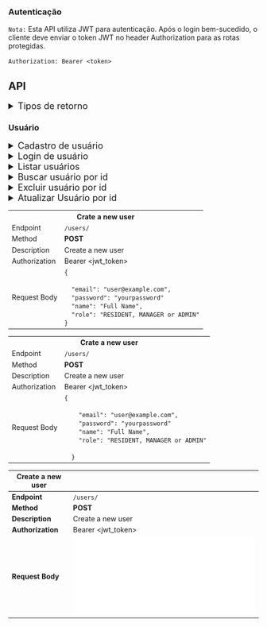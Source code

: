 ### Autenticação

`Nota:` Esta API utiliza JWT para autenticação. Após o login bem-sucedido, o cliente deve enviar o token JWT no header Authorization para as rotas protegidas.

```http
Authorization: Bearer <token>
```

## API

<details>
<summary style="font-size:18px">Tipos de retorno</summary>

**Erro**:

```json
{
  "error": "<message>"
}
```

**Sucesso**:

```json
{
  "success": "<message>"
}
```

**Informativo**:

```json
{
  "info": "<message>"
}
```

</details>

### Usuário

<details>
<summary style="font-size:18px">Cadastro de usuário</summary>

**Endpoint**: `/users/signup`  
**Método**: `POST`  
**Descrição**: Cria um novo usuário.

**Corpo da Requisição**:

```json
{
  "email": "user@example.com",
  "password": "yourpassword",
  "name": "Full Name",
  "role": "RESIDENT, MANAGER or ADMIN"
}
```

**Respostas**:

**201**: Usuário criado com sucesso.

```json
{
  "success": "Conta criada com sucesso!",
  "user": {
    "id": 1,
    "email": "user@example.com",
    "name": "User Name",
    "role": "RESIDENT, MANAGER or ADMIN"
  }
}
```

**400**: Validação ou erro de duplicidade de e-mail.

```json
{
  "error": "Já existe um usuário com este email."
}
```

</details>

<details>
<summary style="font-size:18px">Login de usuário</summary>

**Endpoint**: `/users/signin`  
**Método**: `POST`  
**Descrição**: Autentica um usuário com e-mail e senha, retornando um token JWT.

**Corpo da Requisição**:

```json
{
  "email": "user@example.com",
  "password": "yourpassword"
}
```

**Respostas**:

**202**: Login efetuado com sucesso.

```json
{
  "success": "Login efetuado com sucesso!",
  "token": "jwt_token"
}
```

**404**: E-mail ou senha inválidos.

```json
{
  "error": "E-mail ou senha inválidos! Tente novamente."
}
```

</details>

<details>
<summary style="font-size:18px">
Listar usuários
</summary>

**Endpoint**: `/users/`  
**Search Query**: `?q=<name,email,role>`  
**Método**: `GET`  
**Autorização**: `Bearer Token`.  
**Descrição**: Retorna uma lista de todos os usuários.

**Corpo da Requisição**:

Nenhuma Corpo da Requisição específica necessária.

**Respostas**:

**200**: Lista de usuários.

```json
[
  {
    "id": 1,
    "email": "user1@example.com",
    "name": "User 1"
  },
  {
    "id": 2,
    "email": "user2@example.com",
    "name": "User 2"
  }
]
```

**500**: Erro interno no servidor.

```json
{
  "error": "Ocorreu um erro. Não foi possível processar sua solicitação."
}
```

</details>

<details>
<summary style="font-size:18px">Buscar usuário por id</summary>

**Endpoint**: `/users/:id`  
**Método**: `GET`  
**Autorização**: `Bearer Token`.  
**Descrição**: Retorna um usuário específico com base no id.

**Corpo da Requisição**:

Nenhuma Corpo da Requisição específica necessária.

**Respostas**:

**200**: Usuário encontrado.

```json
{
  "id": 1,
  "email": "user1@example.com",
  "name": "User 1",
  "role": "RESIDENT, MANAGER or ADMIN"
}
```

**400**: Usuário não encontrado.

```json
{
  "message": "Nenhum usuário encontrado."
}
```

</details>

<details>
<summary style="font-size:18px">Excluir usuário por id</summary>

**Endpoint**: `/users/:id`  
**Método**: `DELETE`  
**Autorização**: `Bearer Token`.  
**Descrição**: Exclui um usuário específico com base no id.

**Corpo da Requisição**:

DELETE /users/1

**Respostas**:

**200**: Usuário excluído com sucesso.

```json
{
  "message": "Usuário excluído com sucesso!"
}
```

**400**: Usuário não encontrado.

```json
{
  "message": "Nenhum usuário encontrado."
}
```

</details>

</details>

<details>
<summary style="font-size:18px">Atualizar Usuário por id</summary>

**Endpoint**: `/users/:id`  
**Método**: `PUT`  
**Autorização**: `Bearer Token`.  
**Descrição**: Atualiza os dados de um usuário com base no id.

**Corpo da Requisição**:

```json
{
  "email": "updated@example.com",
  "name": "Updated Name",
  "role": "RESIDENT, MANAGER or ADMIN"
}
```

**Respostas**:

**200**: Usuário atualizado com sucesso.

```json
{
  "message": "Usuário atualizado com sucesso!"
}
```

**400**: Usuário não encontrado.

```json
{
  "message": "Nenhum usuário encontrado."
}
```

</details>

<table width="100%">
 <tr>
  <th  colspan="3">Crate a new user</th>
 </tr>
 <tr>
  <td>Endpoint</td>
  <td><code>/users/</code></td>
 </tr>
 <tr>
  <td>Method</td>
  <td><b>POST</b></td>
 </tr>
 <tr>
  <td>Description</td>
  <td>Create a new user</td>
 </tr>
 <tr>
  <td>Authorization</td>
  <td>Bearer &lt;jwt_token&gt;</td>
 </tr>
 <tr>
  <td rowspan="8">Request Body</td>
  <td rowspan="10">
  <code>{<br>
  "email": "user@example.com",
  "password": "yourpassword"
  "name": "Full Name",
  "role": "RESIDENT, MANAGER or ADMIN"
}</code></td>
 </tr>
</table>

<table width="100%">
 <tr>
  <th  colspan="3">Crate a new user</th>
 </tr>
 <tr>
  <td>Endpoint</td>
  <td><code>/users/</code></td>
 </tr>
 <tr>
  <td>Method</td>
  <td><b>POST</b></td>
 </tr>
 <tr>
  <td>Description</td>
  <td>Create a new user</td>
 </tr>
 <tr>
  <td>Authorization</td>
  <td>Bearer &lt;jwt_token&gt;</td>
 </tr>
 <tr>
  <td rowspan="8">Request Body</td>
  <td rowspan="10">
  <code>{<br>
    "email": "user@example.com",
    "password": "yourpassword"
    "name": "Full Name",
    "role": "RESIDENT, MANAGER or ADMIN"<br>
  }</code></td>
 </tr>
</table>

| Create a new user                                                                                                                                       |  |
|------------------|-------------------------------------------------------------------------------------------------------------------------------------------------------|
| **Endpoint**     | `/users/`                                                                                                                                             |
| **Method**       | **POST**                                                                                                                                              |
| **Description**  | Create a new user                                                                                                                                     |
| **Authorization**| Bearer <jwt_token>                                                                                                                                    |
| **Request Body** | ![Request Body](https://github.com/lucxsbueno/condo-connect-backend/blob/main/src/assets/create-a-new-user-json.svg)                                  |
